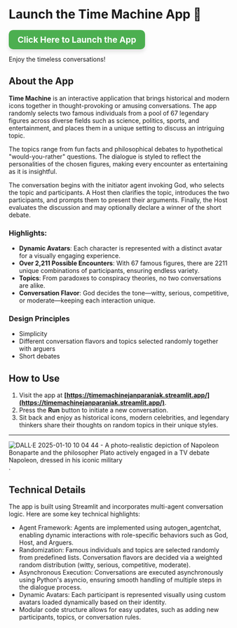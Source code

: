 # Launch the Time Machine App 🚀

<a href="https://timemachinejanparaniak.streamlit.app/" target="_blank" style="display: inline-block; padding: 10px 20px; font-size: 1.2rem; font-weight: bold; color: white; background-color: #4CAF50; text-decoration: none; border-radius: 10px; box-shadow: 0 6px 8px rgba(0, 0, 0, 0.1);">
    Click Here to Launch the App
</a>

Enjoy the timeless conversations!

## About the App

**Time Machine** is an interactive application that brings historical and modern icons together in thought-provoking or amusing conversations. The app randomly selects two famous individuals from a pool of 67 legendary figures across diverse fields such as science, politics, sports, and entertainment, and places them in a unique setting to discuss an intriguing topic.

The topics range from fun facts and philosophical debates to hypothetical "would-you-rather" questions. The dialogue is styled to reflect the personalities of the chosen figures, making every encounter as entertaining as it is insightful.

The conversation begins with the initiator agent invoking God, who selects the topic and participants. A Host then clarifies the topic, introduces the two participants, and prompts them to present their arguments. Finally, the Host evaluates the discussion and may optionally declare a winner of the short debate.

### Highlights:
- **Dynamic Avatars**: Each character is represented with a distinct avatar for a visually engaging experience.
- **Over 2,211 Possible Encounters**: With 67 famous figures, there are 2211 unique combinations of participants, ensuring endless variety.
- **Topics**: From paradoxes to conspiracy theories, no two conversations are alike.
- **Conversation Flavor**: God decides the tone—witty, serious, competitive, or moderate—keeping each interaction unique. 

### Design Principles
- Simplicity
- Different conversation flavors and topics selected randomly together with arguers
- Short debates

## How to Use

1. Visit the app at **[https://timemachinejanparaniak.streamlit.app/](https://timemachinejanparaniak.streamlit.app/)**.
2. Press the **Run** button to initiate a new conversation.
3. Sit back and enjoy as historical icons, modern celebrities, and legendary thinkers share their thoughts on random topics in their unique styles.

---
![DALL·E 2025-01-10 10 04 44 - A photo-realistic depiction of Napoleon Bonaparte and the philosopher Plato actively engaged in a TV debate  Napoleon, dressed in his iconic military ](https://github.com/user-attachments/assets/eb492b38-85ad-4560-bc10-ddc94a6ed19d).

## Technical Details
The app is built using Streamlit and incorporates multi-agent conversation logic. Here are some key technical highlights:

- Agent Framework: Agents are implemented using autogen_agentchat, enabling dynamic interactions with role-specific behaviors such as God, Host, and Arguers.
- Randomization: Famous individuals and topics are selected randomly from predefined lists. Conversation flavors are decided via a weighted random distribution (witty, serious, competitive, moderate).
- Asynchronous Execution: Conversations are executed asynchronously using Python's asyncio, ensuring smooth handling of multiple steps in the dialogue process.
- Dynamic Avatars: Each participant is represented visually using custom avatars loaded dynamically based on their identity.
- Modular code structure allows for easy updates, such as adding new participants, topics, or conversation rules.
